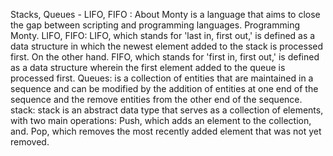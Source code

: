 Stacks, Queues - LIFO, FIFO :
About 
Monty is a language that aims to close the gap between scripting and programming languages. Programming Monty.
LIFO, FIFO:
LIFO, which stands for 'last in, first out,' is defined as a data structure in which the newest element added
to the stack is processed first. On the other hand.
FIFO, which stands for 'first in, first out,' is defined as a data structure wherein the first element added to the queue is processed first.
Queues:
is a collection of entities that are maintained in a sequence and can be modified by the addition of entities at one end of the sequence and the remove
entities from the other end of the sequence.
stack:
stack is an abstract data type that serves as a collection of elements, with two main operations: Push, which adds an element to the collection, and. Pop, which removes the most recently added element that was not yet removed.

